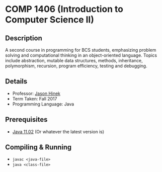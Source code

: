 # COMP 1406 (Introduction to Computer Science II)

## Description 
A second course in programming for BCS students, emphasizing problem solving and computational thinking in an object-oriented language. Topics include abstraction, mutable data structures, methods, inheritance, polymorphism, recursion, program efficiency, testing and debugging.

## Details
* Professor: [Jason Hinek](https://carleton.ca/scs/people/m-jason-hinek/)
* Term Taken: Fall 2017
* Programming Language: Java

## Prerequisites
* [Java 11.02](https://www.oracle.com/technetwork/java/javase/downloads/index.html) (Or whatever the latest version is)

## Compiling & Running
* `javac <java-file>`  
* `java <class-file>`
